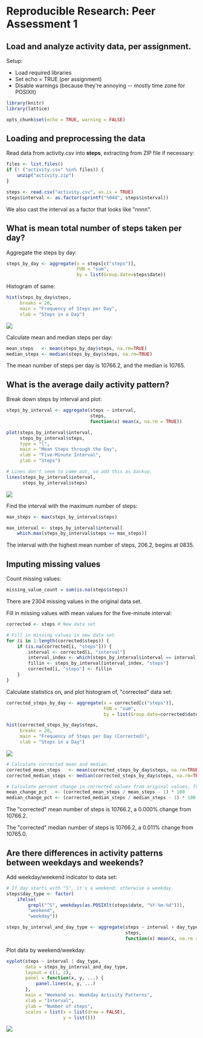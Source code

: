 # Reproducible Research: Peer Assessment 1

## Load and analyze activity data, per assignment.

Setup:

- Load required libraries
- Set echo = TRUE (per assignment)
- Disable warnings (because they're annoying -- mostly time zone for POSIXlt)


```r
library(knitr)
library(lattice)

opts_chunk$set(echo = TRUE, warning = FALSE)
```

## Loading and preprocessing the data
Read data from activity.csv into **steps**, extracting from ZIP file if necessary:


```r
files <- list.files()
if (! ("activity.csv" %in% files)) {
    unzip("activity.zip")
}

steps <- read.csv("activity.csv", as.is = TRUE)
steps$interval <- as.factor(sprintf("%04d", steps$interval))
```

We also cast the interval as a factor that looks like "nnnn".

## What is mean total number of steps taken per day?

Aggregate the steps by day:


```r
steps_by_day <- aggregate(x = steps[c("steps")],
                          FUN = "sum",
                          by = list(Group.date=steps$date))
```

Histogram of same:


```r
hist(steps_by_day$steps,
     breaks = 20,
     main = "Frequency of Steps per Day",
     xlab = "Steps in a Day")
```

![](PA1_template_files/figure-html/dailyStepsHistogram-1.png) 

Calculate mean and median steps per day:


```r
mean_steps   <- mean(steps_by_day$steps, na.rm=TRUE)
median_steps <- median(steps_by_day$steps, na.rm=TRUE)
```

The mean number of steps per day is 10766.2, and the median is 10765.

## What is the average daily activity pattern?

Break down steps by interval and plot:


```r
steps_by_interval <- aggregate(steps ~ interval,
                               steps,
                               function(x) mean(x, na.rm = TRUE))

plot(steps_by_interval$interval,
     steps_by_interval$steps,
     type = "l",
     main = "Mean Steps through the Day",
     xlab = "Five-Minute Interval",
     ylab = "Steps")

# Lines don't seem to come out, so add this as backup.
lines(steps_by_interval$interval,
      steps_by_interval$steps)
```

![](PA1_template_files/figure-html/stepsByInterval-1.png) 

Find the interval with the maximum number of steps:


```r
max_steps <- max(steps_by_interval$steps)

max_interval <- steps_by_interval$interval[
    which.max(steps_by_interval$steps == max_steps)]
```

The interval with the highest mean number of steps, 206.2,
begins at 0835.


## Imputing missing values

Count missing values:


```r
missing_value_count = sum(is.na(steps$steps))
```

There are 2304 missing values in the original data set.

Fill in missing values with mean values for the five-minute interval:


```r
corrected <- steps # New data set

# Fill in missing values in new data set
for (i in 1:length(corrected$steps)) {
    if (is.na(corrected[i, "steps"])) {
        interval <- corrected[i, "interval"]
        interval_index <- which(steps_by_interval$interval == interval)
        fillin <- steps_by_interval[interval_index, "steps"]
        corrected[i, "steps"] <- fillin
    }
}
```

Calculate statistics on, and plot histogram of, "corrected" data set:


```r
corrected_steps_by_day <- aggregate(x = corrected[c("steps")],
                                    FUN = "sum",
                                    by = list(Group.date=corrected$date))

hist(corrected_steps_by_day$steps,
     breaks = 20,
     main = "Frequency of Steps per Day (Corrected)",
     xlab = "Steps in a Day")
```

![](PA1_template_files/figure-html/showCorrectedValues-1.png) 

```r
# Calculate corrected mean and median.
corrected_mean_steps   <- mean(corrected_steps_by_day$steps, na.rm=TRUE)
corrected_median_steps <- median(corrected_steps_by_day$steps, na.rm=TRUE)

# Calculate percent change in corrected values from original values, for display.
mean_change_pct   <- (corrected_mean_steps / mean_steps - 1) * 100
median_change_pct <- (corrected_median_steps / median_steps - 1) * 100
```

The "corrected" mean number of steps is 10766.2,
a 0.000% change from 10766.2.

The "corrected" median number of steps is 10766.2,
a 0.011% change from 10765.0.

## Are there differences in activity patterns between weekdays and weekends?

Add weekday/weekend indicator to data set:


```r
# If day starts with "S", it's a weekend; otherwise a weekday.
steps$day_type <- factor(
    ifelse(
        grepl("^S", weekdays(as.POSIXlt(steps$date, "%Y-%m-%d"))),
        "weekend",
        "weekday"))

steps_by_interval_and_day_type <- aggregate(steps ~ interval + day_type,
                                            steps,
                                            function(x) mean(x, na.rm = TRUE))
```

Plot data by weekend/weekday:


```r
xyplot(steps ~ interval | day_type,
       data = steps_by_interval_and_day_type,
       layout = c(1, 2),
       panel = function(x, y, ...) {
           panel.lines(x, y, ...)
       },
       main = "Weekend vs. Weekday Activity Patterns",
       xlab = "Interval",
       ylab = "Number of steps",
       scales = list(x = list(draw = FALSE),
                     y = list()))
```

![](PA1_template_files/figure-html/plotWeekendWeekday-1.png) 
